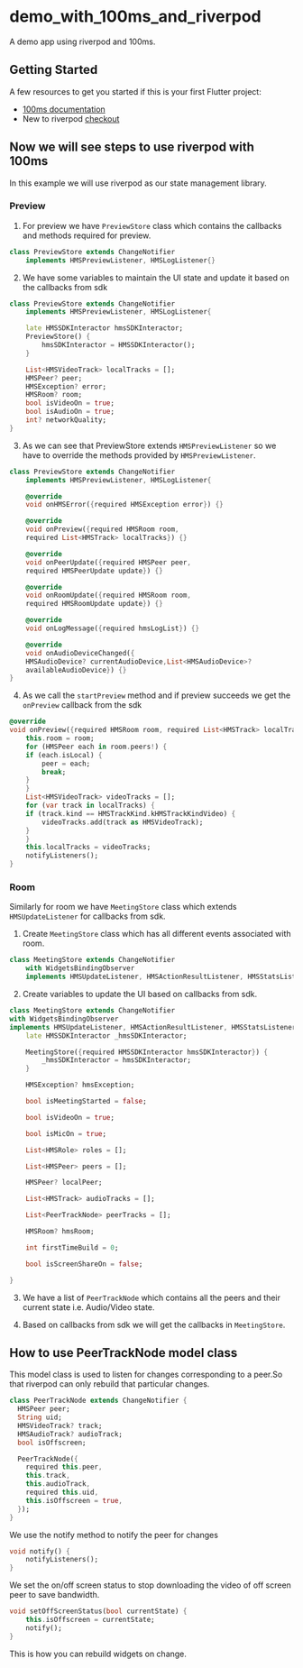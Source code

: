 # demo_with_100ms_and_riverpod

A demo app using riverpod and 100ms.

## Getting Started

A few resources to get you started if this is your first Flutter project:

- [100ms documentation](https://www.100ms.live/docs/flutter/v2/foundation/basics)
- New to riverpod [checkout](https://riverpod.dev/docs/getting_started/)

## Now we will see steps to use riverpod with 100ms
  In this example we will use riverpod as our state management library.

  ### Preview
1. For preview we have `PreviewStore` class which contains the callbacks and methods required for preview.

```dart
class PreviewStore extends ChangeNotifier
    implements HMSPreviewListener, HMSLogListener{}
```
  
  
2. We have some variables to maintain the UI state and update it based on the callbacks from sdk 

```dart
class PreviewStore extends ChangeNotifier
    implements HMSPreviewListener, HMSLogListener{

    late HMSSDKInteractor hmsSDKInteractor;
    PreviewStore() {
        hmsSDKInteractor = HMSSDKInteractor();
    }

    List<HMSVideoTrack> localTracks = [];
    HMSPeer? peer;
    HMSException? error;
    HMSRoom? room;
    bool isVideoOn = true;
    bool isAudioOn = true;
    int? networkQuality;
}
```

3. As we can see that PreviewStore extends `HMSPreviewListener` so we have to override the methods provided by `HMSPreviewListener`.
   
```dart
class PreviewStore extends ChangeNotifier
    implements HMSPreviewListener, HMSLogListener{

    @override
    void onHMSError({required HMSException error}) {}

    @override
    void onPreview({required HMSRoom room,
    required List<HMSTrack> localTracks}) {}

    @override
    void onPeerUpdate({required HMSPeer peer, 
    required HMSPeerUpdate update}) {}

    @override
    void onRoomUpdate({required HMSRoom room,
    required HMSRoomUpdate update}) {}

    @override
    void onLogMessage({required hmsLogList}) {}

    @override
    void onAudioDeviceChanged({
    HMSAudioDevice? currentAudioDevice,List<HMSAudioDevice>? 
    availableAudioDevice}) {}
}
```

4. As we call the `startPreview` method and if preview succeeds we get the `onPreview` callback from the sdk
```dart
@override
void onPreview({required HMSRoom room, required List<HMSTrack> localTracks}) {
    this.room = room;
    for (HMSPeer each in room.peers!) {
    if (each.isLocal) {
        peer = each;
        break;
    }
    }
    List<HMSVideoTrack> videoTracks = [];
    for (var track in localTracks) {
    if (track.kind == HMSTrackKind.kHMSTrackKindVideo) {
        videoTracks.add(track as HMSVideoTrack);
    }
    }
    this.localTracks = videoTracks;
    notifyListeners();
}
```
  
  ### Room
  Similarly for room we have `MeetingStore` class which extends `HMSUpdateListener` for callbacks from sdk.
  
  1. Create `MeetingStore` class which has all different events associated with room.
  
```dart
class MeetingStore extends ChangeNotifier
    with WidgetsBindingObserver
    implements HMSUpdateListener, HMSActionResultListener, HMSStatsListener {}
```
  2. Create variables to update the UI based on callbacks from sdk.

```dart
class MeetingStore extends ChangeNotifier
with WidgetsBindingObserver
implements HMSUpdateListener, HMSActionResultListener, HMSStatsListener {
    late HMSSDKInteractor _hmsSDKInteractor;

    MeetingStore({required HMSSDKInteractor hmsSDKInteractor}) {
        _hmsSDKInteractor = hmsSDKInteractor;
    }

    HMSException? hmsException;

    bool isMeetingStarted = false;

    bool isVideoOn = true;

    bool isMicOn = true;

    List<HMSRole> roles = [];

    List<HMSPeer> peers = [];

    HMSPeer? localPeer;

    List<HMSTrack> audioTracks = [];

    List<PeerTrackNode> peerTracks = [];

    HMSRoom? hmsRoom;

    int firstTimeBuild = 0;

    bool isScreenShareOn = false;

}

```
      
  3. We have a list of `PeerTrackNode` which contains all the peers and their current state i.e. Audio/Video state.


  4. Based on callbacks from sdk we will get the callbacks in `MeetingStore`.
 
  
## How to use PeerTrackNode model class

This model class is used to listen for changes corresponding to a peer.So that riverpod can only rebuild that particular changes.

```dart
class PeerTrackNode extends ChangeNotifier {
  HMSPeer peer;
  String uid;
  HMSVideoTrack? track;
  HMSAudioTrack? audioTrack;
  bool isOffscreen;

  PeerTrackNode({
    required this.peer,
    this.track,
    this.audioTrack,
    required this.uid,
    this.isOffscreen = true,
  });
}
```

We use the notify method to notify the peer for changes 

```dart
void notify() {
    notifyListeners();
}
```

We set the on/off screen status to stop downloading the video of off screen peer to save bandwidth.

```dart
void setOffScreenStatus(bool currentState) {
    this.isOffscreen = currentState;
    notify();
}
```
This is how you can rebuild widgets on change.
